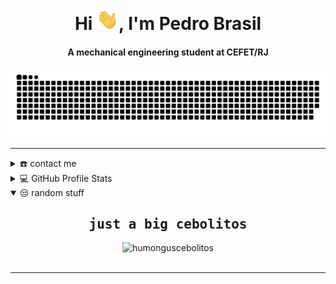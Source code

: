 <div align="center">
<h1 align="center">Hi <img width="35" src="https://github.com/1999AZZAR/1999AZZAR/blob/main/resources/img/waving.gif">, I'm Pedro Brasil</h1>
<h4 align="center">A mechanical engineering student at CEFET/RJ</h4>
</div>

<div align="center">
  <a href="https://1999azzar.github.io/1999AZZAR/">
  <img  src="https://github.com/1999AZZAR/1999AZZAR/blob/main/resources/img/grid-snake.svg"
       alt="snake" /></a>
</div>

-----
<details>
  <summary>☎️ contact me</summary>
<div>
  <samp>
    <h2 align="center">you can reach me by:</h2>
    <p align="center">
      <br/>
      <a href="https://www.linkedin.com/in/pedro-brasil-3a30b5251/" target="blank"><img align="center"
         src="https://img.shields.io/badge/linkedin-%231DA1F2.svg?style=for-the-badge&logo=linkedin&logoColor=white"
         alt="azzar" height="30"/></a>
      <a href="https://www.facebook.com/Pedro.BR.1307" target="blank"><img align="center"
         src="https://img.shields.io/badge/facebook-4267B2.svg?style=for-the-badge&logo=facebook&logoColor=white"
         alt="azzar" height="30"/></a>
      <a href="mailto:pedrobr1307@gmail.com" target="blank"><img align="center"
         src="https://img.shields.io/badge/gmail-EA4335.svg?style=for-the-badge&logo=gmail&logoColor=white"
         alt="azzar" height="30"/></a>
    </p>
  <p align="center">
      <a href="https://www.instagram.com/pdro.brasil/" target="blank"><img align="center"
         src="https://img.shields.io/badge/instagram-%23E4405F.svg?style=for-the-badge&logo=Instagram&logoColor=white"
         alt="azzar" height="30"/></a>
      <a href="https://wa.me/+5524992332925" target="blank"><img align="center"
         src="https://img.shields.io/badge/whatsapp-4B7F1.svg?style=for-the-badge&logo=whatsapp&logoColor=white"
         alt="azzar" height="30"/></a>
      <a href="https://twitter.com/_BrasilPedro" target="blank"><img align="center"
         src="https://img.shields.io/badge/twitter-1DA1F2.svg?style=for-the-badge&logo=twitter&logoColor=white"
         alt="azzar" height="30"/></a>
      <br>
    </p>
  </samp>
</div>
</details>

<details> 
  <summary>💻 GitHub Profile Stats</summary>
  <div>
  <samp>
    <h2 align="center"> Github stats </h2>
      <br/>
    <details open>
  <summary><h3>Languages</h3></summary>
            <p align="center">
        <a href="https://github.com/brpedro13/">
          <img src="https://github-readme-stats.vercel.app/api/top-langs/?username=brpedro13&langs_count=6&theme=gruvbox&layout=compact&hide_border=true"
          alt="brpedro13 :: overall Top Langs " /></a>
      </p>
        <p align="center">
          <a href="https://github.com/brpedro13/">
          <img width="45%" src="https://github-profile-summary-cards.vercel.app/api/cards/repos-per-language?username=brpedro13&theme=gruvbox&layout=compact&hide_border=true"
          alt="brpedro13 :: Top Langs by repo" />
          <img width="45%" src="https://github-profile-summary-cards.vercel.app/api/cards/most-commit-language?username=brpedro13&theme=gruvbox&layout=compact&hide_border=true"
          alt="brpedro13 :: Top Langs by commit" />
          </a>
        </p>
</details>
    <details open>
  <summary><h3>statistic</h3></summary>
        <p align="center">
          <a href="https://github.com/brpedro13/">
          <img width="49.5%" src="https://github-readme-stats.vercel.app/api?username=brpedro13&show_icons=true&theme=gruvbox&hide_border=true" />
          <img width="49.5%" src="https://github-readme-streak-stats.herokuapp.com/?user=brpedro13&theme=gruvbox&hide_border=true" />
          </a>
       </p>
     <br>
     </samp>
  </div>    
</details>

<details open>
  <summary>😒 random stuff</summary>
<div  align="center"> 
<samp>
<h2 align="center"> just a big cebolitos </h2>
</samp>
  <img src="https://assets.vtex.app/unsafe/fit-in/568x568/center/middle/https%3A%2F%2Fsuperpao.vtexassets.com%2Farquivos%2Fids%2F311584%2FSalgadinho-Cebolitos-Pacote-60G.jpg%3Fv%3D1772256763" alt="humonguscebolitos">
</div>

  

</details>
<br/>
</details> 

-----
